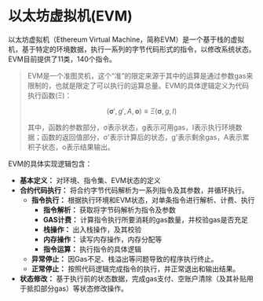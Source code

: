 # 以太坊虚拟机(EVM)

以太坊虚拟机（Ethereum Virtual Machine，简称EVM）是一个基于栈的虚拟机，基于特定的环境数据，执行一系列的字节代码形式的指令，以修改系统状态。EVM目前提供了11类，140个指令。



> EVM是一个准图灵机，这个“准”的限定来源于其中的运算是通过参数gas来限制的，也就是限定了可以执行的运算总量。EVM的具体逻辑定义为代码执行函数(Ξ)：
>
> $$
> (\boldsymbol{\sigma}', g', A, \mathbf{o}) \equiv \Xi(\boldsymbol{\sigma}, g, I)
> $$
>
> 其中，函数的参数部分，σ表示状态，g表示可用gas，I表示执行环境数据；函数的返回值部分，σ'表示计算后的状态，g'表示剩余gas，A表示累积子状态，o表示结果输出。

EVM的具体实现逻辑包含：

* **基本定义：** 对环境、指令集、EVM状态的定义
* **合约代码执行：** 将合约字节代码解析为一系列指令及其参数，并循环执行。
  * **指令执行：** 根据执行环境和EVM状态，对单条指令进行解析、计费、执行
    * **指令解析：** 获取将字节码解析为指令及参数
    * **GAS计费：** 计算指令执行所要消耗的gas数量，并校验gas是否充足
    * **栈操作：** 出入栈操作，及其校验
    * **内存操作：** 读写内存操作，内存分配等
    * **指令运算：** 执行指令的具体逻辑
  * **异常停止：** 因Gas不足、栈溢出等问题导致的程序执行终止。
  * **正常停止：** 按照代码逻辑完成指令的执行，并正常退出和输出结果。
* **状态修改：** 基于执行前的状态数据，完成gas支付、空账户清除（及其补贴用于抵扣部分gas）等状态修改操作。
